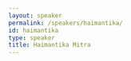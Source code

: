 ```yaml
---
layout: speaker
permalink: /speakers/haimantika/
id: haimantika
type: speaker
title: Haimantika Mitra
---
```

